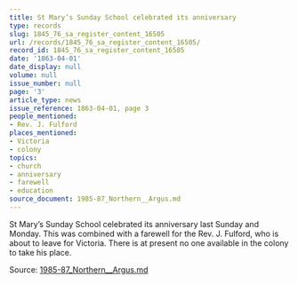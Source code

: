 ```yaml
---
title: St Mary’s Sunday School celebrated its anniversary
type: records
slug: 1845_76_sa_register_content_16505
url: /records/1845_76_sa_register_content_16505/
record_id: 1845_76_sa_register_content_16505
date: '1863-04-01'
date_display: null
volume: null
issue_number: null
page: '3'
article_type: news
issue_reference: 1863-04-01, page 3
people_mentioned:
- Rev. J. Fulford
places_mentioned:
- Victoria
- colony
topics:
- church
- anniversary
- farewell
- education
source_document: 1985-87_Northern__Argus.md
---
```


St Mary’s Sunday School celebrated its anniversary last Sunday and Monday.  This was combined with a farewell for the Rev. J. Fulford, who is about to leave for Victoria.  There is at present no one available in the colony to take his place.

Source: [1985-87_Northern__Argus.md](/downloads/markdown/1985-87_Northern__Argus.md)
